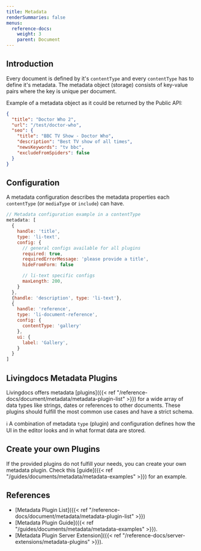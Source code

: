 ```yaml
---
title: Metadata
renderSummaries: false
menus:
  reference-docs:
    weight: 3
    parent: Document
---
```


## Introduction

Every document is defined by it's `contentType` and every `contentType` has to define it's metadata. The metadata object (storage) consists of key-value pairs where the key is unique per document.

Example of a metadata object as it could be returned by the Public API:
```json
{
  "title": "Doctor Who 2",
  "url": "/test/doctor-who",
  "seo": {
    "title": "BBC TV Show - Doctor Who",
    "description": "Best TV show of all times",
    "newsKeywords": "tv bbc",
    "excludeFromSpiders": false
  }
}
```

## Configuration

A metadata configuration describes the metadata properties each `contentType` (or `mediaType` or `include`) can have.

```js
// Metadata configuration example in a contentType
metadata: [
  {
    handle: 'title',
    type: 'li-text',
    config: {
      // general configs available for all plugins
      required: true,
      requiredErrorMessage: 'please provide a title',
      hideFromForm: false

      // li-text specific configs
      maxLength: 200,
    }
  },
  {handle: 'description', type: 'li-text'},
  {
    handle: 'reference',
    type: 'li-document-reference',
    config: {
      contentType: 'gallery'
    },
    ui: {
      label: 'Gallery',
    }
  }
]
```

## Livingdocs Metadata Plugins

Livingdocs offers metadata [plugins]({{< ref "/reference-docs/document/metadata/metadata-plugin-list" >}}) for a wide array of data types like strings, dates or references to other documents. These plugins should fulfill the most common use cases and have a strict schema.

:information_source: A combination of metadata `type` (plugin) and configuration defines how the UI in the editor looks and in what format data are stored.


## Create your own Plugins

If the provided plugins do not fulfill your needs, you can create your own metadata plugin. Check this [guide]({{< ref "/guides/documents/metadata/metadata-examples" >}}) for an example.


## References

- [Metadata Plugin List]({{< ref "/reference-docs/document/metadata/metadata-plugin-list" >}})
- [Metadata Plugin Guide]({{< ref "/guides/documents/metadata/metadata-examples" >}}).
- [Metadata Plugin Server Extension]({{< ref "/reference-docs/server-extensions/metadata-plugins" >}}).
